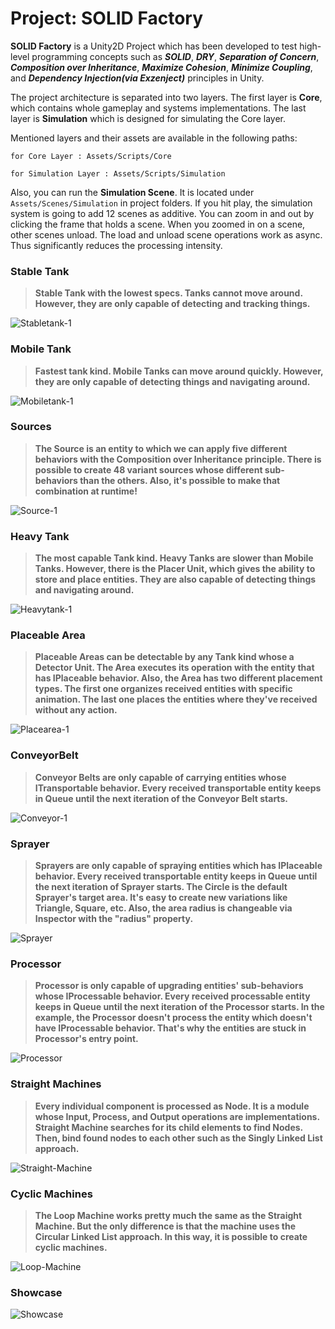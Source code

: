 # Project: SOLID Factory
 
**SOLID Factory** is a Unity2D Project which has been developed to test high-level programming concepts such as ***SOLID***, ***DRY***, ***Separation of Concern***, ***Composition over Inheritance***, ***Maximize Cohesion***, ***Minimize Coupling***, and ***Dependency Injection(via Exzenject)*** principles in Unity.

The project architecture is separated into two layers. The first layer is **Core**, which contains whole gameplay and systems implementations. The last layer is **Simulation** which is designed for simulating the Core layer.

Mentioned layers and their assets are available in the following paths:

```for Core Layer : Assets/Scripts/Core```

```for Simulation Layer : Assets/Scripts/Simulation```

Also, you can run the **Simulation Scene**. It is located under ```Assets/Scenes/Simulation``` in project folders. If you hit play, the simulation system is going to add 12 scenes as additive. You can zoom in and out by clicking the frame that holds a scene. When you zoomed in on a scene, other scenes unload. The load and unload scene operations work as async. Thus significantly reduces the processing intensity.

### Stable Tank

> **Stable Tank with the lowest specs. Tanks cannot move around. However, they are only capable of detecting and tracking things.**

![Stabletank-1](https://user-images.githubusercontent.com/39636292/177788876-03959ef1-bd14-438f-91ca-fc6121a93e49.gif)

### Mobile Tank

> **Fastest tank kind. Mobile Tanks can move around quickly. However, they are only capable of detecting things and navigating around.**

![Mobiletank-1](https://user-images.githubusercontent.com/39636292/177789231-2a168635-4299-4646-8386-9067ba17bad1.gif)

### Sources

> **The Source is an entity to which we can apply five different behaviors with the Composition over Inheritance principle. There is possible to create 48 variant sources whose different sub-behaviors than the others. Also, it's possible to make that combination at runtime!**

![Source-1](https://user-images.githubusercontent.com/39636292/177789387-23f7e2aa-893a-4ce7-a1a1-52a5ab48f370.gif)


### Heavy Tank

> **The most capable Tank kind. Heavy Tanks are slower than Mobile Tanks. However, there is the Placer Unit, which gives the ability to store and place entities. They are also capable of detecting things and navigating around.**

![Heavytank-1](https://user-images.githubusercontent.com/39636292/177789615-ef0b8336-e672-4abd-978d-b929ee2ca0b7.gif)

### Placeable Area

> **Placeable Areas can be detectable by any Tank kind whose a Detector Unit. The Area executes its operation with the entity that has IPlaceable behavior. Also, the Area has two different placement types. The first one organizes received entities with specific animation. The last one places the entities where they've received without any action.**

![Placearea-1](https://user-images.githubusercontent.com/39636292/177789837-bbb6806d-370d-49f7-bfd9-f9426fa51d9d.gif)

### ConveyorBelt

> **Conveyor Belts are only capable of carrying entities whose ITransportable behavior. Every received transportable entity keeps in Queue until the next iteration of the Conveyor Belt starts.**

![Conveyor-1](https://user-images.githubusercontent.com/39636292/177789930-c9509669-ee52-4c1a-a1cd-2f6cd441184b.gif)

### Sprayer

> **Sprayers are only capable of spraying entities which has IPlaceable behavior. Every received transportable entity keeps in Queue until the next iteration of Sprayer starts. The Circle is the default Sprayer's target area. It's easy to create new variations like Triangle, Square, etc. Also, the area radius is changeable via Inspector with the "radius" property.**

![Sprayer](https://user-images.githubusercontent.com/39636292/177790048-e9ce7b3a-cd16-4abd-a148-0fbc6fe7e73e.gif)

### Processor

> **Processor is only capable of upgrading entities' sub-behaviors whose IProcessable behavior. Every received processable entity keeps in Queue until the next iteration of the Processor starts. In the example, the Processor doesn't process the entity which doesn't have IProcessable behavior. That's why the entities are stuck in Processor's entry point.**

![Processor](https://user-images.githubusercontent.com/39636292/177790092-44c3f758-f51c-48aa-a752-f9657bf4e798.gif)

### Straight Machines

> **Every individual component is processed as Node. It is a module whose Input, Process, and Output operations are implementations. Straight Machine searches for its child elements to find Nodes. Then, bind found nodes to each other such as the Singly Linked List approach.**

![Straight-Machine](https://user-images.githubusercontent.com/39636292/177790202-f988fca6-e75f-48c1-9ffb-d9e9ce37fe63.gif)


### Cyclic Machines

> **The Loop Machine works pretty much the same as the Straight Machine. But the only difference is that the machine uses the Circular Linked List approach. In this way, it is possible to create cyclic machines.**

![Loop-Machine](https://user-images.githubusercontent.com/39636292/177790439-927487e7-259f-47a5-9aee-979d7c5dafbc.gif)

### Showcase

![Showcase](https://user-images.githubusercontent.com/39636292/177790525-9f3b4cd6-837f-47c2-9fc3-6d49f5e937e6.gif)

